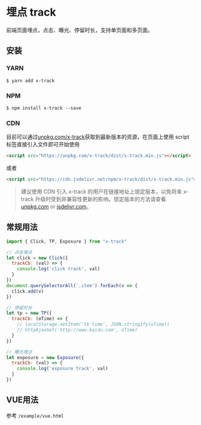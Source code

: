 
# 埋点 track
前端页面埋点，点击、曝光、停留时长，支持单页面和多页面。

## 安装

### YARN
```shell
$ yarn add x-track
```
### NPM

```shell
$ npm install x-track --save
```
### CDN

目前可以通过[unpkg.com/x-track](https://unpkg.com/x-track/)获取到最新版本的资源，在页面上使用 script 标签直接引入文件即可开始使用

```html
<script src="https://unpkg.com/x-track/dist/x-track.min.js"></script>
```

或者

```html
<script src="https://cdn.jsdelivr.net/npm/x-track/dist/x-track.min.js"></script>
```

> 建议使用 CDN 引入 x-track 的用户在链接地址上锁定版本，以免将来 x-track 升级时受到非兼容性更新的影响。锁定版本的方法请查看 [unpkg.com](https://unpkg.com/) or [jsdelivr.com](https://www.jsdelivr.com/)。

## 常规用法

```js
import { Click, TP, Exposure } from "x-track"

// 点击埋点
let click = new Click({
  trackCb: (val) => {
    console.log('click track', val)
  }
})
document.querySelectorAll('.item').forEach(v => {
  click.add(v)
})

// 停留时长
let tp = new TP({
  trackCb: (oTime) => {
    // localStorage.setItem('tb time', JSON.stringify(oTime))
    // httpAjaxGet('http://www.baidu.com', oTime)
  }
})

// 曝光埋点
let exposure = new Exposure({
  trackCb: (val) => {
    console.log('exposure track', val)
  }
})

```
## VUE用法

参考 `/example/vue.html`